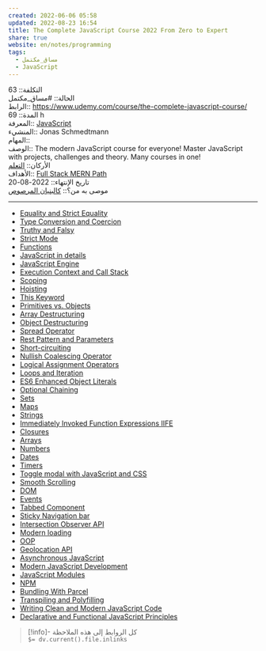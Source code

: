 ```yaml
---  
created: 2022-06-06 05:58  
updated: 2022-08-23 16:54  
title: The Complete JavaScript Course 2022 From Zero to Expert  
share: true  
website: en/notes/programming  
tags:  
  - مساق_مكتمل  
  - JavaScript  
---  
```

  
  
  
التكلفة:: 63  
الحالة:: #مساق_مكتمل  
الرابط:: <https://www.udemy.com/course/the-complete-javascript-course/>  
المدة:: 69 h  
المعرفة:: [JavaScript](JavaScript)  
المنشيء:: Jonas Schmedtmann  
المهام::  
الوصف:: The modern JavaScript course for everyone! Master JavaScript with projects, challenges and theory. Many courses in one!  
اﻷركان:: [التعلم](%D8%A7%D9%84%D8%AA%D8%B9%D9%84%D9%85)  
اﻷهداف:: [Full Stack MERN Path](Full%20Stack%20MERN%20Path)  
تاريخ اﻹنتهاء:: 2022-08-20  
موصى به من؟:: [كالبنيان المرصوص](%D9%83%D8%A7%D9%84%D8%A8%D9%86%D9%8A%D8%A7%D9%86%20%D8%A7%D9%84%D9%85%D8%B1%D8%B5%D9%88%D8%B5)  
  
---  
  
- [Equality and Strict Equality](./JavaScript%20Equality%20and%20Strict%20Equality.md)  
- [Type Conversion and Coercion](./JavaScript%20Type%20Conversion%20and%20Coercion.md)  
- [Truthy and Falsy](./JavaScript%20Truthy%20and%20Falsy.md)  
- [Strict Mode](./JavaScript%20Strict%20Mode.md)  
- [Functions](./JavaScript%20Functions.md)  
- [JavaScript in details](./JavaScript%20in%20depths.md)  
- [JavaScript Engine](./JavaScript%20Engine.md)  
- [Execution Context and Call Stack](./JavaScript%20Execution%20Context%20and%20Call%20Stack.md)  
- [Scoping](./JavaScript%20Scoping.md)  
- [Hoisting](./JavaScript%20Hoisting.md)  
- [This Keyword](./JavaScript%20This%20Keyword.md)  
- [Primitives vs. Objects](./JavaScript%20Primitives%20vs%20Objects%20-%20Primitive%20vs%20Reference%20Types.md)  
- [Array Destructuring](./JavaScript%20Array%20Destructuring.md)  
- [Object Destructuring](./JavaScript%20Object%20Destructuring.md)  
- [Spread Operator](./JavaScript%20Spread%20Operator.md)  
- [Rest Pattern and Parameters](./JavaScript%20Rest%20Pattern%20and%20Parameters.md)  
- [Short-circuiting](./JavaScript%20Shortcircuiting.md)  
- [Nullish Coalescing Operator](./JavaScript%20Nullish%20Coalescing%20Operator.md)  
- [Logical Assignment Operators](./JavaScript%20Logical%20Assignment%20Operators.md)  
- [Loops and Iteration](./JavaScript%20Loops%20and%20Iteration.md)  
- [ES6 Enhanced Object Literals](./JavaScript%20ES6%20Enhanced%20Object%20Literals.md)  
- [Optional Chaining](./JavaScript%20Optional%20Chaining.md)  
- [Sets](./JavaScript%20Sets.md)  
- [Maps](./JavaScript%20Maps.md)  
- [Strings](./JavaScript%20Strings.md)  
- [Immediately Invoked Function Expressions IIFE](JavaScript%20Immediately%20Invoked%20Function%20Expressions%20IIFE)  
- [Closures](./JavaScript%20Closures.md)  
- [Arrays](./JavaScript%20Arrays.md)  
- [Numbers](./JavaScript%20Numbers.md)  
- [Dates](./JavaScript%20Dates.md)  
- [Timers](./JavaScript%20Timers.md)  
- [Toggle modal with JavaScript and CSS](./Toggle%20modal%20with%20JavaScript%20and%20CSS.md)  
- [Smooth Scrolling](./JavaScript%20Smooth%20Scrolling.md)  
- [DOM](./JavaScript%20DOM.md)  
- [Events](./JavaScript%20Events.md)  
- [Tabbed Component](./JavaScript%20Tabbed%20Component.md)  
- [Sticky Navigation bar](./JavaScript%20Sticky%20Navigation%20bar.md)  
- [Intersection Observer API](./JavaScript%20Intersection%20Observer%20API.md)  
- [Modern loading](./JavaScript%20Modern%20loading.md)  
- [OOP](./JavaScript%20OOP.md)  
- [Geolocation API](./JavaScript%20Geolocation%20API.md)  
- [Asynchronous JavaScript](./JavaScript%20Asynchronous.md)  
- [Modern JavaScript Development](./JavaScript%20Modern%20Development.md)  
- [JavaScript Modules](./JavaScript%20Modules.md)  
- [NPM](./JavaScript%20NPM.md)  
- [Bundling With Parcel](./JavaScript%20Bundling%20With%20Parcel.md)  
- [Transpiling and Polyfilling](./JavaScript%20Transpiling%20and%20Polyfilling.md)  
- [Writing Clean and Modern JavaScript Code](./JavaScript%20Writing%20Clean%20and%20Modern%20Code.md)  
- [Declarative and Functional JavaScript Principles](./JavaScript%20Declarative%20and%20Functional%20Principles.md)  
  
> [!info]- كل الروابط إلى هذه الملاحظة  
> `$= dv.current().file.inlinks`  
